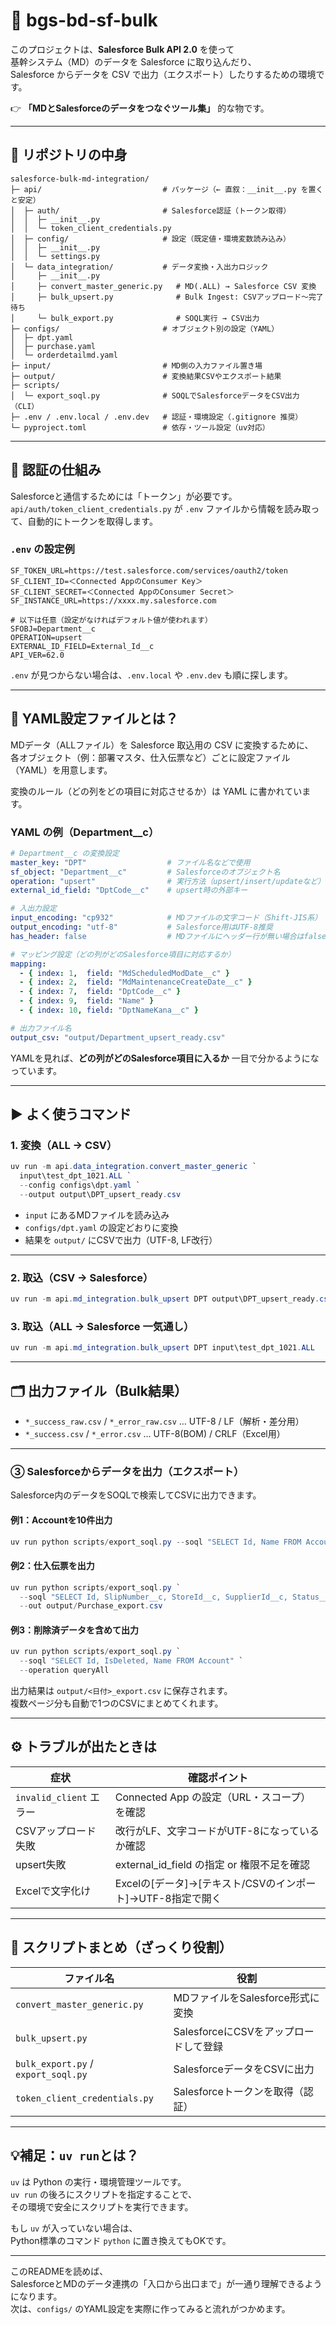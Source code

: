 # 🚀 bgs-bd-sf-bulk

このプロジェクトは、**Salesforce Bulk API 2.0** を使って  
基幹システム（MD）のデータを Salesforce に取り込んだり、  
Salesforce からデータを CSV で出力（エクスポート）したりするための環境です。

👉 **「MDとSalesforceのデータをつなぐツール集」** 的な物です。

---

## 📂 リポジトリの中身

```
salesforce-bulk-md-integration/
├─ api/                           # パッケージ（← 直叙：__init__.py を置くと安定）
│  ├─ auth/                       # Salesforce認証（トークン取得）
│  │  ├─ __init__.py
│  │  └─ token_client_credentials.py
│  ├─ config/                     # 設定（既定値・環境変数読み込み）
│  │  ├─ __init__.py
│  │  └─ settings.py
│  └─ data_integration/           # データ変換・入出力ロジック
│     ├─ __init__.py
│     ├─ convert_master_generic.py   # MD(.ALL) → Salesforce CSV 変換
│     ├─ bulk_upsert.py              # Bulk Ingest: CSVアップロード～完了待ち
│     └─ bulk_export.py              # SOQL実行 → CSV出力
├─ configs/                       # オブジェクト別の設定（YAML）
│  ├─ dpt.yaml
│  ├─ purchase.yaml
│  └─ orderdetailmd.yaml
├─ input/                         # MD側の入力ファイル置き場
├─ output/                        # 変換結果CSVやエクスポート結果
├─ scripts/
│  └─ export_soql.py              # SOQLでSalesforceデータをCSV出力（CLI）
├─ .env / .env.local / .env.dev   # 認証・環境設定（.gitignore 推奨）
└─ pyproject.toml                 # 依存・ツール設定（uv対応）
```

---

## 🔑 認証の仕組み

Salesforceと通信するためには「トークン」が必要です。  
`api/auth/token_client_credentials.py` が `.env` ファイルから情報を読み取って、自動的にトークンを取得します。

### `.env` の設定例

```dotenv
SF_TOKEN_URL=https://test.salesforce.com/services/oauth2/token
SF_CLIENT_ID=＜Connected AppのConsumer Key＞
SF_CLIENT_SECRET=＜Connected AppのConsumer Secret＞
SF_INSTANCE_URL=https://xxxx.my.salesforce.com

# 以下は任意（設定がなければデフォルト値が使われます）
SFOBJ=Department__c
OPERATION=upsert
EXTERNAL_ID_FIELD=External_Id__c
API_VER=62.0
```

`.env` が見つからない場合は、`.env.local` や `.env.dev` も順に探します。

---

## 🧩 YAML設定ファイルとは？

MDデータ（ALLファイル）を Salesforce 取込用の CSV に変換するために、  
各オブジェクト（例：部署マスタ、仕入伝票など）ごとに設定ファイル（YAML）を用意します。

変換のルール（どの列をどの項目に対応させるか）は YAML に書かれています。

### YAML の例（Department__c）

```yaml
# Department__c の変換設定
master_key: "DPT"                  # ファイル名などで使用
sf_object: "Department__c"         # Salesforceのオブジェクト名
operation: "upsert"                # 実行方法（upsert/insert/updateなど）
external_id_field: "DptCode__c"    # upsert時の外部キー

# 入出力設定
input_encoding: "cp932"            # MDファイルの文字コード（Shift-JIS系）
output_encoding: "utf-8"           # Salesforce用はUTF-8推奨
has_header: false                  # MDファイルにヘッダー行が無い場合はfalse

# マッピング設定（どの列がどのSalesforce項目に対応するか）
mapping:
  - { index: 1,  field: "MdScheduledModDate__c" }
  - { index: 2,  field: "MdMaintenanceCreateDate__c" }
  - { index: 7,  field: "DptCode__c" }
  - { index: 9,  field: "Name" }
  - { index: 10, field: "DptNameKana__c" }

# 出力ファイル名
output_csv: "output/Department_upsert_ready.csv"
```

YAMLを見れば、**どの列がどのSalesforce項目に入るか** 一目で分かるようになっています。

---

## ▶️ よく使うコマンド

### 1. 変換（ALL → CSV）
```powershell
uv run -m api.data_integration.convert_master_generic `
  input\test_dpt_1021.ALL `
  --config configs\dpt.yaml `
  --output output\DPT_upsert_ready.csv
```

- `input` にあるMDファイルを読み込み
- `configs/dpt.yaml` の設定どおりに変換
- 結果を `output/` にCSVで出力（UTF-8, LF改行）

---

### 2. 取込（CSV → Salesforce）
```powershell
uv run -m api.md_integration.bulk_upsert DPT output\DPT_upsert_ready.csv
```

### 3. 取込（ALL → Salesforce 一気通し）
```powershell
uv run -m api.md_integration.bulk_upsert DPT input\test_dpt_1021.ALL
```

---

## 🗂 出力ファイル（Bulk結果）

- `*_success_raw.csv` / `*_error_raw.csv` … UTF-8 / LF（解析・差分用）  
- `*_success.csv` / `*_error.csv` … UTF-8(BOM) / CRLF（Excel用）

---

### ③ Salesforceからデータを出力（エクスポート）

Salesforce内のデータをSOQLで検索してCSVに出力できます。

#### 例1：Accountを10件出力
```powershell
uv run python scripts/export_soql.py --soql "SELECT Id, Name FROM Account LIMIT 10"
```

#### 例2：仕入伝票を出力
```powershell
uv run python scripts/export_soql.py `
  --soql "SELECT Id, SlipNumber__c, StoreId__c, SupplierId__c, Status__c FROM Purchase__c" `
  --out output/Purchase_export.csv
```

#### 例3：削除済データを含めて出力
```powershell
uv run python scripts/export_soql.py `
  --soql "SELECT Id, IsDeleted, Name FROM Account" `
  --operation queryAll
```

出力結果は `output/<日付>_export.csv` に保存されます。  
複数ページ分も自動で1つのCSVにまとめてくれます。

---

## ⚙️ トラブルが出たときは

| 症状 | 確認ポイント |
|------|---------------|
| `invalid_client` エラー | Connected App の設定（URL・スコープ）を確認 |
| CSVアップロード失敗 | 改行がLF、文字コードがUTF-8になっているか確認 |
| upsert失敗 | external_id_field の指定 or 権限不足を確認 |
| Excelで文字化け | Excelの[データ]→[テキスト/CSVのインポート]→UTF-8指定で開く |

---

## 🧠 スクリプトまとめ（ざっくり役割）

| ファイル名 | 役割 |
|-------------|------|
| `convert_master_generic.py` | MDファイルをSalesforce形式に変換 |
| `bulk_upsert.py` | SalesforceにCSVをアップロードして登録 |
| `bulk_export.py` / `export_soql.py` | SalesforceデータをCSVに出力 |
| `token_client_credentials.py` | Salesforceトークンを取得（認証） |

---

## 💡補足：`uv run`とは？

`uv` は Python の実行・環境管理ツールです。  
`uv run` の後ろにスクリプトを指定することで、  
その環境で安全にスクリプトを実行できます。

もし `uv` が入っていない場合は、  
Python標準のコマンド `python` に置き換えてもOKです。

---

このREADMEを読めば、  
SalesforceとMDのデータ連携の「入口から出口まで」が一通り理解できるようになります。  
次は、`configs/` のYAML設定を実際に作ってみると流れがつかめます。
